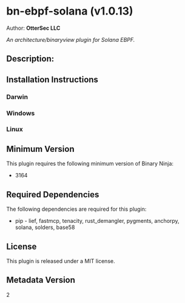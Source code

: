 # bn-ebpf-solana (v1.0.13)
Author: **OtterSec LLC**

_An architecture/binaryview plugin for Solana EBPF._

## Description:




## Installation Instructions

### Darwin



### Windows



### Linux



## Minimum Version

This plugin requires the following minimum version of Binary Ninja:

* 3164



## Required Dependencies

The following dependencies are required for this plugin:

 * pip - lief, fastmcp, tenacity, rust_demangler, pygments, anchorpy, solana, solders, base58


## License

This plugin is released under a MIT license.
## Metadata Version

2
